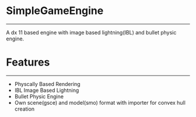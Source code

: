 # SimpleGameEngine
-------------------
A dx 11 based engine with image based lightning(IBL) and bullet physic engine. 

# Features
-------------------
* Physcally Based Rendering
* IBL Image Based Lightning
* Bullet Physic Engine
* Own scene(gsce) and model(smo) format with importer for convex hull creation
